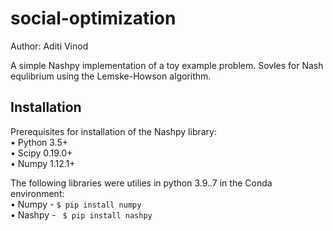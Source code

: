 # social-optimization
Author: Aditi Vinod

A simple Nashpy implementation of a toy example problem. Sovles for Nash equlibrium using the Lemske-Howson algorithm.

## Installation

Prerequisites for installation of the Nashpy library:<br />
• Python 3.5+<br />
• Scipy 0.19.0+<br />
• Numpy 1.12.1+<br />

The following libraries were utilies in python 3.9..7 in the Conda environment:<br />
• Numpy - ``$ pip install numpy``<br />
• Nashpy - `` $ pip install nashpy`` <br />
